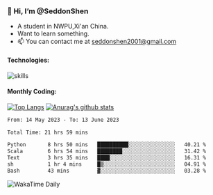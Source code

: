 ### 👋 Hi, I’m @SeddonShen
- A student in NWPU,Xi'an China.
- Want to learn something.
- 📫 You can contact me at seddonshen2001@gmail.com

#### Technologies:

![skills](https://skillicons.dev/icons?i=scala,js,html,css,bootstrap,jquery,c,cpp,cloudflare,django,docker,flask,git,github,githubactions,linux,latex,mysql,nodejs,ps,php,pr,py,raspberrypi,redis,unreal,v,vscode,vue,bash)

#### Monthly Coding:
[![Top Langs](https://github-readme-stats.vercel.app/api/top-langs?username=seddonshen&show_icons=true&locale=en&layout=compact&hide=html&langs_count=8)](https://github.com/SeddonShen/)
[![Anurag's github stats](https://github-readme-stats.vercel.app/api?username=SeddonShen&count_private=true&show_icons=true)](https://github.com/anuraghazra/github-readme-stats)
<!--START_SECTION:waka-->

```txt
From: 14 May 2023 - To: 13 June 2023

Total Time: 21 hrs 59 mins

Python       8 hrs 50 mins   ██████████░░░░░░░░░░░░░░░   40.21 %
Scala        6 hrs 54 mins   ████████░░░░░░░░░░░░░░░░░   31.42 %
Text         3 hrs 35 mins   ████░░░░░░░░░░░░░░░░░░░░░   16.31 %
sh           1 hr 4 mins     █▒░░░░░░░░░░░░░░░░░░░░░░░   04.91 %
Bash         43 mins         ▓░░░░░░░░░░░░░░░░░░░░░░░░   03.28 %
```

<!--END_SECTION:waka-->

![WakaTime Daily](https://wakatime.com/share/@seddon2001/61a7e342-5f12-4fea-bf92-1fac161e97d6.svg)
<!---
SeddonShen/SeddonShen is a ✨ special ✨ repository because its `README.md` (this file) appears on your GitHub profile.
You can click the Preview link to take a look at your changes.
--->
